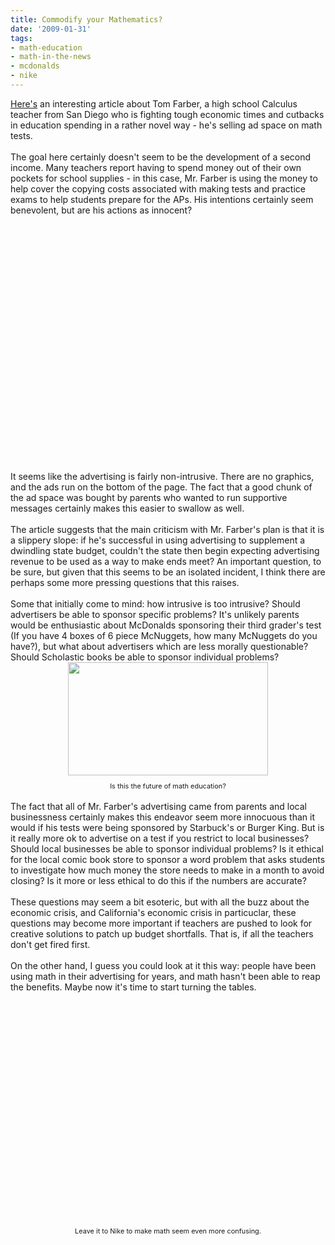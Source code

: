 ```yaml
---
title: Commodify your Mathematics?
date: '2009-01-31'
tags:
- math-education
- math-in-the-news
- mcdonalds
- nike
---
```


<a href="http://www.usatoday.com/news/education/2008-12-01-test-ads_N.htm">Here's</a> an interesting article about Tom Farber, a high school Calculus teacher from San Diego who is fighting tough economic times and cutbacks in education spending in a rather novel way - he's selling ad space on math tests.<br /><br />The goal here certainly doesn't seem to be the development of a second income.  Many teachers report having to spend money out of their own pockets for school supplies - in this case, Mr. Farber is using the money to help cover the copying costs associated with making tests and practice exams to help students prepare for the APs.  His intentions certainly seem benevolent, but are his actions as innocent?<br /><br /><center><object height="344" width="425"><param name="movie" value="http://www.youtube.com/v/5UA_LIKizTA&amp;hl=en&amp;fs=1"><param name="allowFullScreen" value="true"><param name="allowscriptaccess" value="always"><embed src="http://www.youtube.com/v/5UA_LIKizTA&amp;hl=en&amp;fs=1" type="application/x-shockwave-flash" allowscriptaccess="always" allowfullscreen="true" height="344" width="425"></embed></object></center><br /><br />It seems like the advertising is fairly non-intrusive.  There are no graphics, and the ads run on the bottom of the page.  The fact that a good chunk of the ad space was bought by parents who wanted to run supportive messages certainly makes this easier to swallow as well.<br /><br />The article suggests that the main criticism with Mr. Farber's plan is that it is a slippery slope: if he's successful in using advertising to supplement a dwindling state budget, couldn't the state then begin expecting advertising revenue to be used as a way to make ends meet?  An important question, to be sure, but given that this seems to be an isolated incident, I think there are perhaps some more pressing questions that this raises.<br /><br />Some that initially come to mind: how intrusive is too intrusive?  Should advertisers be able to sponsor specific problems?  It's unlikely parents would be enthusiastic about McDonalds sponsoring their third grader's test (If you have 4 boxes of 6 piece McNuggets, how many McNuggets do you have?), but what about advertisers which are less morally questionable?  Should Scholastic books be able to sponsor individual problems?<br /><div style="text-align: center;"><a onblur="try {parent.deselectBloggerImageGracefully();} catch(e) {}" href="http://4.bp.blogspot.com/_fM0L9abY3bo/SYTPVVgo9cI/AAAAAAAAAL8/DZpengsZTzI/s1600-h/mcd.jpg"><img style="margin: 0px auto 10px; display: block; text-align: center; cursor: pointer; width: 320px; height: 181px;" src="http://4.bp.blogspot.com/_fM0L9abY3bo/SYTPVVgo9cI/AAAAAAAAAL8/DZpengsZTzI/s320/mcd.jpg" alt="" id="BLOGGER_PHOTO_ID_5297587027152795074" border="0" /></a><span style="font-size:78%;">Is this the future of math education?</span><br /></div><br />The fact that all of Mr. Farber's advertising came from parents and local businessness certainly makes this endeavor seem more innocuous than it would if his tests were being sponsored by Starbuck's or Burger King.  But is it really more ok to advertise on a test if you restrict to local businesses?  Should local businesses be able to sponsor individual problems?  Is it ethical for the local comic book store to sponsor a word problem that asks students to investigate how much money the store needs to make in a month to avoid closing?  Is it more or less ethical to do this if the numbers are accurate?<br /><br />These questions may seem a bit esoteric, but with all the buzz about the economic crisis, and California's economic crisis in particuclar, these questions may become more important if teachers are pushed to look for creative solutions to patch up budget shortfalls.  That is, if all the teachers don't get fired first.<br /><br />On the other hand, I guess you could look at it this way: people have been using math in their advertising for years, and math hasn't been able to reap the benefits.  Maybe now it's time to start turning the tables.<br /><br /><div style="text-align: center;"><center><span style="font-size:78%;"><object height="344" width="425"><param name="movie" value="http://www.youtube.com/v/m9ShUUzUDCo&amp;hl=en&amp;fs=1"><param name="allowFullScreen" value="true"><param name="allowscriptaccess" value="always"><embed src="http://www.youtube.com/v/m9ShUUzUDCo&amp;hl=en&amp;fs=1" type="application/x-shockwave-flash" allowscriptaccess="always" allowfullscreen="true" height="344" width="425"></embed></object></span></center><span style="font-size:78%;"><br />Leave it to Nike to make math seem even more confusing.<br /></span></div>
